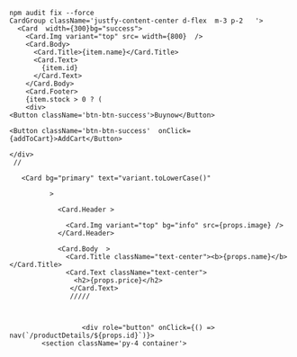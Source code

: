 
    npm audit fix --force
    CardGroup className='justfy-content-center d-flex  m-3 p-2   '>
      <Card  width={300}bg="success">
        <Card.Img variant="top" src= width={800}  />
        <Card.Body>
          <Card.Title>{item.name}</Card.Title>
          <Card.Text>
            {item.id}
          </Card.Text>
        </Card.Body>
        <Card.Footer>
        {item.stock > 0 ? (
        <div> 
    <Button className='btn-btn-success'>Buynow</Button>
    
    <Button className='btn-btn-success'  onClick= {addToCart}>AddCart</Button>
   
    </div>
     //

       <Card bg="primary" text="variant.toLowerCase()"

              >

                <Card.Header >

                  <Card.Img variant="top" bg="info" src={props.image} />
                </Card.Header>

                <Card.Body  >
                  <Card.Title className="text-center"><b>{props.name}</b></Card.Title>
                  <Card.Text className="text-center"> 
                    <h2>{props.price}</h2>
                   </Card.Text>
                   /////



                      <div role="button" onClick={() => nav(`/productDetails/${props.id}`)}>
            <section className='py-4 container'>

     